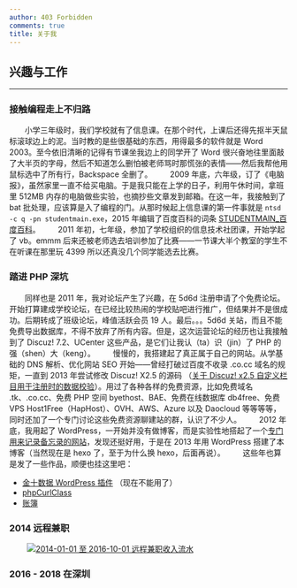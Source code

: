 ```yaml
---
author: 403 Forbidden
comments: true
title: 关于我
---
```

## 兴趣与工作
---
### 接触编程走上不归路
　　小学三年级时，我们学校就有了信息课。在那个时代，上课后还得先抠半天鼠标滚球边上的泥。当时教的是些很基础的东西，用得最多的软件就是 Word 2003。至今依旧清晰的记得有节课坐我边上的同学开了 Word 很兴奋地往里面敲了大半页的字母，然后不知道怎么删怕被老师骂时那慌张的表情——然后我帮他用鼠标选中了所有行，Backspace 全删了。
　　2009 年底，六年级，订了《电脑报》，虽然家里一直不给买电脑。于是我只能在上学的日子，利用午休时间，拿班里 512MB 内存的电脑做些实验，也摘抄些文章发到邮箱。在这一年，我接触到了 bat 批处理，应该算是入了编程的门。从那时候起上信息课的第一件事就是 ``ntsd -c q -pn studentmain.exe``，2015 年编辑了百度百科的词条 [STUDENTMAIN_百度百科](https://baike.baidu.com/history/STUDENTMAIN/85409035)。
　　2011 年初，七年级，参加了学校组织的信息技术社团课，开始学起了 vb。emmm 后来还被老师选去培训参加了比赛——一节课大半个教室的学生不在听课在那里玩 4399 所以还真没几个同学能选去比赛。
### 踏进 PHP 深坑
　　同样也是 2011 年，我对论坛产生了兴趣，在 5d6d 注册申请了个免费论坛。开始打算建成学校论坛，在已经比较热闹的学校贴吧进行推广，但结果并不是很成功。后期转成了班级论坛，峰值活跃会员 19 人。最后。。。5d6d 关站，而且不能免费导出数据库，不得不放弃了所有内容。但是，这次运营论坛的经历也让我接触到了 Discuz! 7.2、UCenter 这些产品，是它们让我认（ta）识（jin）了 PHP 的强（shen）大（keng）。
　　慢慢的，我搭建起了真正属于自己的网站。从学基础的 DNS 解析、优化网站 SEO 开始——曾经打破过百度不收录 .co.cc 域名的规矩，一直到 2013 年尝试修改 Discuz! X2.5 的源码 （[关于 Discuz! x2.5 自定义栏目用于注册时的数据校验](/2013/07/14/%E5%85%B3%E4%BA%8E%20Discuz!%20x2.5%20%E8%87%AA%E5%AE%9A%E4%B9%89%E6%A0%8F%E7%9B%AE%E7%94%A8%E4%BA%8E%E6%B3%A8%E5%86%8C%E6%97%B6%E7%9A%84%E6%95%B0%E6%8D%AE%E6%A0%A1%E9%AA%8C/)）。用过了各种各样的免费资源，比如免费域名 .tk、.co.cc、免费 PHP 空间 byethost、BAE、免费在线数据库 db4free、免费 VPS Host1Free（HapHost）、OVH、AWS、Azure 以及 Daocloud 等等等等，同时还加了一个专门讨论这些免费资源聊建站的群，认识了不少人。
　　2012 年底，我用起了 WordPress，一开始并没有做博客，而是实验性地搭起了一个[专门用来记录备忘录的网站](http://bwl.imjs.work/page/19)，发现还挺好用，于是在 2013 年用 WordPress 搭建了本博客（当然现在是 hexo 了，至于为什么换 hexo，后面再说）。
　　这些年也算是发了一些作品，顺便也挂这里吧：
- [金十数据 WordPress 插件](/2015/11/04/%E5%8F%91%E5%B8%83%E4%B8%AA%E9%87%91%E5%8D%81%E6%95%B0%E6%8D%AE%E6%8F%92%E4%BB%B6/) （现在不能用了）
- [phpCurlClass](https://github.com/jshensh/phpCurlClass)
- [账簿](https://github.com/jshensh/books)

### 2014 远程兼职
　　
[![2014-01-01 至 2016-10-01 远程兼职收入流水](/uploads/2018/07/alipay_20140101_20161001.png)](/uploads/2018/07/alipay_20140101_20161001.png)
### 2016 - 2018 在深圳
　　

